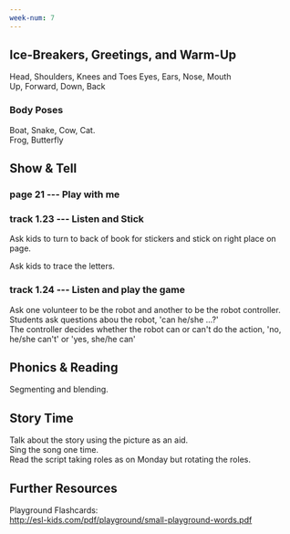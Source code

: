 ```yaml
---
week-num: 7
---
```


## Ice-Breakers, Greetings, and Warm-Up


Head, Shoulders, Knees and Toes  Eyes, Ears, Nose, Mouth  
Up, Forward, Down, Back



### Body Poses

Boat, Snake, Cow, Cat.  
Frog, Butterfly

## Show & Tell

### page 21 --- Play with me

### track 1.23 --- Listen and Stick

Ask kids to turn to back of book for stickers and stick on right place on page.

Ask kids to trace the letters.

### track 1.24 --- Listen and play the game

Ask one volunteer to  be the robot and another to be the robot controller.  
Students ask questions abou the robot, 'can he/she ...?'  
The controller decides whether the robot can or can't do the action, 'no, he/she can't' or 'yes, she/he can'


## Phonics & Reading

Segmenting and blending.

## Story Time

Talk about the story using the picture as an aid.  
Sing the song one time.  
Read the script taking roles as on Monday but rotating the roles.


## Further Resources

Playground Flashcards:  
http://esl-kids.com/pdf/playground/small-playground-words.pdf

